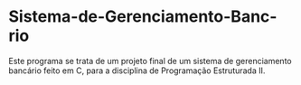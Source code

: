 # Sistema-de-Gerenciamento-Banc-rio
Este programa se trata de um projeto final de um sistema de gerenciamento bancário feito em C, para a disciplina de Programação Estruturada II.
